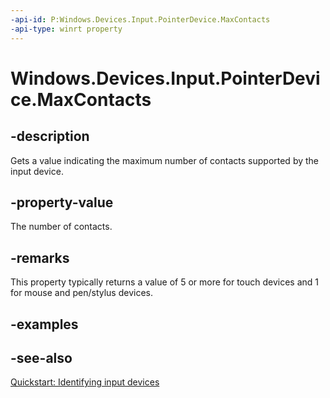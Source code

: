 ```yaml
---
-api-id: P:Windows.Devices.Input.PointerDevice.MaxContacts
-api-type: winrt property
---
```


<!-- Property syntax
public uint MaxContacts { get; }
-->

# Windows.Devices.Input.PointerDevice.MaxContacts

## -description
Gets a value indicating the maximum number of contacts supported by the input device.

## -property-value
The number of contacts.

## -remarks
This property typically returns a value of 5 or more for touch devices and 1 for mouse and pen/stylus devices.

## -examples

## -see-also
[Quickstart: Identifying input devices](https://docs.microsoft.com/en-us/windows/uwp/design/input/identify-input-devices)